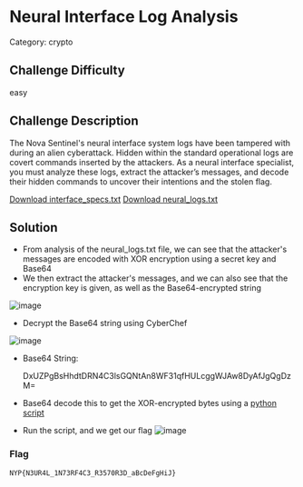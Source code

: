 # Neural Interface Log Analysis

Category: crypto

## Challenge Difficulty

easy

## Challenge Description
The Nova Sentinel's neural interface system logs have been tampered with during an alien cyberattack. Hidden within the standard operational logs are covert commands inserted by the attackers. As a neural interface specialist, you must analyze these logs, extract the attacker’s messages, and decode their hidden commands to uncover their intentions and the stolen flag.

[Download interface_specs.txt](https://github.com/Diablo2912/CTF-Writeups/blob/main/NYP%20InfoSec%20June%20CTF%202025/.files/interface_specs.txt)
[Download neural_logs.txt](https://github.com/Diablo2912/CTF-Writeups/blob/main/NYP%20InfoSec%20June%20CTF%202025/.files/neural_logs.txt)

## Solution

- From analysis of the neural_logs.txt file, we can see that the attacker's messages are encoded with XOR encryption using a secret key and Base64
- We then extract the attacker's messages, and we can also see that the encryption key is given, as well as the Base64-encrypted string
  
![image](https://github.com/user-attachments/assets/1e48e408-41c4-45e5-8bea-c6c2d195c7a2)

- Decrypt the Base64 string using CyberChef

![image](https://github.com/user-attachments/assets/53c4bb03-3bdd-48db-97e8-f2a13e7dc7b9)

- Base64 String:

    DxUZPgBsHhdtDRN4C3lsGQNtAn8WF31qfHULcggWJAw8DyAfJgQgDzM=

- Base64 decode this to get the XOR-encrypted bytes using a [python script](https://github.com/Diablo2912/CTF-Writeups/blob/main/NYP%20InfoSec%20June%20CTF%202025/.files/log.py)
- Run the script, and we get our flag
![image](https://github.com/user-attachments/assets/4cd6d9af-b184-4ef7-8ecf-c2008eac5b7d)


### Flag
    NYP{N3UR4L_1N73RF4C3_R3570R3D_aBcDeFgHiJ}
